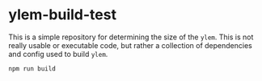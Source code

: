 # ylem-build-test

This is a simple repository for determining the size of the `ylem`. This is not really usable or executable code, but rather a collection of dependencies and config used to build `ylem`.

```
npm run build
```
